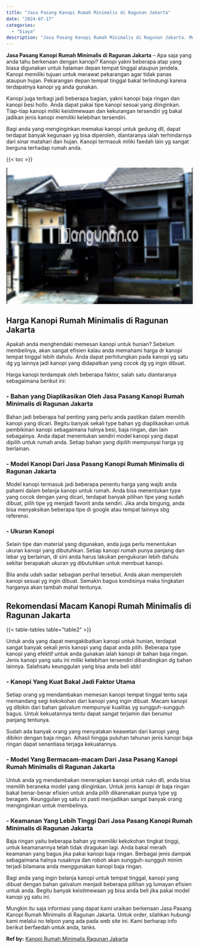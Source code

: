 ```yaml
---
title: "Jasa Pasang Kanopi Rumah Minimalis di Ragunan Jakarta"
date: "2024-07-17"
categories: 
  - "biaya"
description: "Jasa Pasang Kanopi Rumah Minimalis di Ragunan Jakarta. Mungkin itu saja informasi yang dapat kami uraikan berkenaan Jasa Pasang Kanopi Rumah Minimalis di Rag..."
---
```


**Jasa Pasang Kanopi Rumah Minimalis di Ragunan Jakarta** – Apa saja yang anda tahu berkenaan dengan kanopi? Kanopi yakni beberapa atap yang biasa digunakan untuk halaman depan tempat tinggal ataupun jendela. Kanopi memiliki tujuan untuk merawat pekarangan agar tidak panas ataupun hujan. Pekarangan depan tempat tinggal bakal terlindungi karena terdapatnya kanopi yg anda gunakan.

Kanopi juga terbagi jadi beberapa bagian, yakni kanopi baja ringan dan kanopi besi hollo. Anda dapat pakai tipe kanopi sesuai yang diinginkan. Tiap-tiap kanopi miliki keistimewaan dan kekurangan tersendiri yg bakal jadikan jenis kanopi memiliki kelebihan tersendiri.

Bagi anda yang menginginkan memakai kanopi untuk gedung dll, dapat terdapat banyak kegunaan yg bisa diperoleh, diantaranya ialah terhindarnya dari sinar matahari dan hujan. Kanopi termasuk miliki faedah lain yg sangat berguna terhadap rumah anda.

{{< toc >}}

![Jasa Pasang Kanopi Rumah Minimalis di Ragunan Jakarta](/images/harga-kanopi-minimalis-50.png)

## Harga Kanopi Rumah Minimalis di Ragunan Jakarta

Apakah anda menghendaki memesan kanopi untuk hunian? Sebelum membelinya, akan sangat efisien kalau anda memahami harga dr kanopi tempat tinggal lebih dahulu. Anda dapat perhitungkan pada kanopi yg satu dg yg lainnya jadi kanopi yang didapatkan yang cocok dg yg ingin dibuat.

Harga kanopi terdampak oleh beberapa faktor, salah satu diantaranya sebagaimana berikut ini:

### \- Bahan yang Diaplikasikan Oleh Jasa Pasang Kanopi Rumah Minimalis di Ragunan Jakarta

Bahan jadi beberapa hal penting yang perlu anda pastikan dalam memilih kanopi yang dicari. Begitu banyak sekali type bahan yg diaplikasikan untuk pembikinan kanopi sebagaimana halnya besi, baja ringan, dan lain sebagainya. Anda dapat menentukan sendiri model kanopi yang dapat dipilih untuk rumah anda. Setiap bahan yang dipilih mempunyai harga yg berlainan.

### \- Model Kanopi Dari Jasa Pasang Kanopi Rumah Minimalis di Ragunan Jakarta

Model kanopi termasuk jadi beberapa penentu harga yang wajib anda pahami dalam belanja kanopi untuk rumah. Anda bisa menentukan type yang cocok dengan yang dicari, terdapat banyak pilihan tipe yang sudah dibuat, pilih tipe yg menjadi favorit anda sendiri. Jika anda bingung, anda bisa menyaksikan beberapa tipe di google atau tempat lainnya sbg referensi.

### \- Ukuran Kanopi

Selain tipe dan material yang digunakan, anda juga perlu menentukan ukuran kanopi yang dibutuhkan. Setiap kanopi rumah punya panjang dan lebar yg berlainan, di sini anda harus lakukan pengukuran lebih dahulu sekitar berapakah ukuran yg dibutuhkan untuk membuat kanopi.

Bila anda udah sadar sebagian perihal tersebut. Anda akan memperoleh kanopi sesuai yg ingin dibuat. Semakin bagus kondisinya maka tingkatan harganya akan tambah mahal tentunya.

## Rekomendasi Macam Kanopi Rumah Minimalis di Ragunan Jakarta

{{< table-tables table="table2" >}}

Untuk anda yang dapat mengakibatkan kanopi untuk hunian, terdapat sangat banyak sekali jenis kanopi yang dapat anda pilih. Beberapa type kanopi yang efektif untuk anda gunakan ialah kanopi dr bahan baja ringan. Jenis kanopi yang satu ini miliki kelebihan tersendiri dibandingkan dg bahan lainnya. Salahsatu keunggulan yang bisa anda beli sbb!

### \- Kanopi Yang Kuat Bakal Jadi Faktor Utama

Setiap orang yg mendambakan memesan kanopi tempat tinggal tentu saja memandang segi kekokohan dari kanopi yang ingin dibuat. Macam kanopi yg dibikin dari bahan galvalum mempunyai kualitas yg sungguh-sungguh bagus. Untuk kekuatannya tentu dapat sangat terjamin dan berumur panjang tentunya.

Sudah ada banyak orang yang menyatakan keawetan dari kanopi yang dibikin dengan baja ringan. Alhasil hingga puluhan tahunan jenis kanopi baja ringan dapat senantiasa terjaga kekuatannya.

### \- Model Yang Bermacam-macam Dari Jasa Pasang Kanopi Rumah Minimalis di Ragunan Jakarta

Untuk anda yg mendambakan menerapkan kanopi untuk ruko dll, anda bisa memilih beraneka model yang diinginkan. Untuk jenis kanopi dr baja ringan bakal benar-benar efisien untuk anda pilih dikarenakan punya type yg beragam. Keunggulan yg satu ini pasti menjadikan sangat banyak orang menginginkan untuk membelinya.

### \- Keamanan Yang Lebih Tinggi Dari Jasa Pasang Kanopi Rumah Minimalis di Ragunan Jakarta

Baja ringan yaitu beberapa bahan yg memiliki kekokohan tingkat tinggi, untuk keamanannya telah tidak diragukan lagi. Anda bakal meraih keamanan yang bagus jika pakai kanopi baja ringan. Berbagai jenis dampak sebagaimana halnya rusaknya dan roboh akan sungguh-sungguh minim terjadi bilamana anda menggunakan kanopi baja ringan.

Bagi anda yang ingin belanja kanopi untuk tempat tinggal, kanopi yang dibuat dengan bahan galvalum menjadi beberapa pilihan yg lumayan efisien untuk anda. Begitu banyak keistimewaan yg bisa anda beli jika pakai model kanopi yg satu ini.

Mungkin itu saja informasi yang dapat kami uraikan berkenaan Jasa Pasang Kanopi Rumah Minimalis di Ragunan Jakarta. Untuk order, silahkan hubungi kami melalui no telpon yang ada pada web site ini. Kami berharap info berikut berfaedah untuk anda, tanks.

**Ref by:**  [Kanopi Rumah Minimalis Ragunan Jakarta](https://id.wikipedia.org/wiki/Kanopi)
